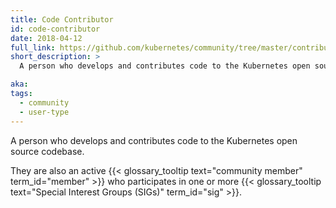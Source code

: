 ```yaml
---
title: Code Contributor
id: code-contributor
date: 2018-04-12
full_link: https://github.com/kubernetes/community/tree/master/contributors/devel
short_description: >
  A person who develops and contributes code to the Kubernetes open source codebase.

aka:
tags:
  - community
  - user-type
---
```


A person who develops and contributes code to the Kubernetes open source codebase.

<!--more-->

They are also an active {{< glossary_tooltip text="community member" term_id="member" >}} who participates in one or more {{< glossary_tooltip text="Special Interest Groups (SIGs)" term_id="sig" >}}.
